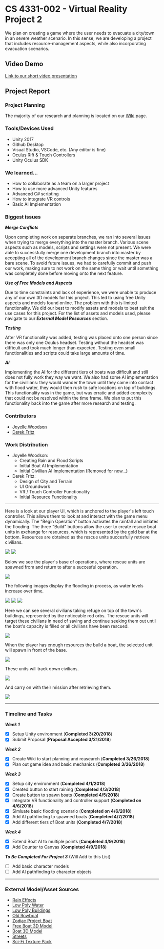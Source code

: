 # CS 4331-002 - Virtual Reality Project 2

We plan on creating a game where the user needs to evacuate a city/town in an severe weather scenario. In this sense, we are developing a project that includes resource-management aspects, while also incorporating evacuation scenarios.
 
## Video Demo
[Link to our short video presentation](https://youtu.be/akuz5iDR_eI)

## Project Report

### Project Planning
The majority of our research and planning is located on our [Wiki](https://github.com/joyellealina/VRGame/wiki/VR-Evacuation-Game---Home) page.

### Tools/Devices Used
- Unity 2017
- Github Desktop
- Visual Studio, VSCode, etc. (Any editor is fine)
- Oculus Rift & Touch Controllers
- Unity Oculus SDK

### We learned...
- How to collaborate as a team on a larger project
- How to use more advanced Unity features
- Advanced C# scripting
- How to integrate VR controls
- Basic AI Implementation

### Biggest issues

***Merge Conflicts***

Upon completing work on seperate branches, we ran into several issues when trying to merge everything into the master branch. Various scene aspects such as models, scripts and settings were not present. We were able to successfully merge one development branch into master by accepting all of the development branch changes since the master was a bare scene. To avoid future issues, we had to carefully commit and push our work, making sure to not work on the same thing or wait until something was completely done before moving onto the next feature.

***Use of Free Models and Aspects***

Due to time constraints and lack of experience, we were unable to produce any of our own 3D models for this project. This led to using free Unity aspects and models found online. The problem with this is limited functionality. We did our best to modify assets and models to best suit the use cases for this project. For the list of assets and models used, please navigate to our ***External Model Resources*** section.

***Testing***

After VR functionality was added, testing was placed onto one person since there was only one Oculus headset. Testing without the headset was difficult and took much longer than expected. Testing even small functionalities and scripts could take large amounts of time.

***AI***

Implementing the AI for the different tiers of boats was difficult and still does not fully work they way we want. We also had some AI implementation for the civillians: they would wander the town until they came into contact with flood water, they would then rush to safe locations on top of buildings. This functionality was in the game, but was erratic and added complexity that could not be resolved within the time frame. We plan to put this functionality back into the game after more research and testing.
  
### Contributors
  - [Joyelle Woodson](https://github.com/joyellealina)
  - [Derek Fritz](https://github.com/defritz)

### Work Distribution
  - Joyelle Woodson:
    * Creating Rain and Flood Scripts
    * Initial Boat AI Implementation
    * Initial Civillian AI Implementation (Removed for now...)
  - Derek Fritz:
    * Design of City and Terrain
    * UI Groundwork
    * VR / Touch Controller Functionality
    * Initial Resource Functionality
***
Here is a look at our player UI, which is anchored to the player's left touch controller. This allows them to look at and interact with the game menu dynamically. The "Begin Operation" button activates the rainfall and initiates the flooding. The three "Build" buttons allow the user to create rescue boat units in exchange for resources, which is represented by the gold bar at the bottom. Resources are obtained as the rescue units succesfully retrieve civilians.

![](/Presentation/1.png)
![](/Presentation/2.png)

Below we see the player's base of operations, where rescue units are spawned from and return to after a succesful operation.

![](/Presentation/3.png)

The following images display the flooding in process, as water levels increase over time.

![](/Presentation/4.png)
![](/Presentation/5.png)
![](/Presentation/6.png)

Here we can see several civilians taking refuge on top of the town's buildings, represented by the noticeable red orbs. The rescue units will target these civilians in need of saving and continue seeking them out until the boat's capacity is filled or all civilians have been rescued.

![](/Presentation/7.png)

When the player has enough resources the build a boat, the selected unit will spawn in front of the base.

![](/Presentation/8.png)

These units will track down civilians.

![](/Presentation/9.png)

And carry on with their mission after retrieving them.

![](/Presentation/10.png)
***
### Timeline and Tasks
***Week 1***

- [x] Setup Unity environment (**Completed 3/20/2018**)
- [x] Submit Proposal (**Proposal Accepted 3/21/2018**)

***Week 2***

- [x] Create Wiki to start planning and reasearch (**Completed 3/26/2018**)
- [x] Plan out game idea and basic mechanics (**Completed 3/26/2018**)

***Week 3***

- [x] Setup city environment (**Completed 4/1/2018**)
- [x] Created button to start raining (**Completed 4/3/2018**)
- [x] Create button to spawn boats (**Completed 4/5/2018**)
- [x] Integrate VR functionality and controller support (**Completed on 4/6/2018**)
- [x] Simluate basic flooding scenario (**Completed on 4/6/2018**)
- [x] Add AI pathfinding to spawned boats (**Completed 4/7/2018**)
- [x] Add different tiers of Boat units (**Completed 4/7/2018**)

***Week 4***

- [x] Extend Boat AI to multiple points (**Completed 4/9/2018**)
- [x] Add Counter to Canvas (**Completed 4/9/2018**)

***To Be Completed For Project 3***
(Will Add to this List)
- [ ] Add basic character models
- [ ] Add AI pathfinding to character objects

 ***
 ### External Model/Asset Sources
- [Rain Effects](https://assetstore.unity.com/packages/vfx/particles/environment/rain-maker-2d-and-3d-rain-particle-system-for-unity-34938)
- [Low Poly Water](https://assetstore.unity.com/packages/tools/particles-effects/lowpoly-water-107563)
- [Low Poly Buildings](https://assetstore.unity.com/packages/3d/environments/urban/lowpoly-modern-city-buildings-set-64427)
- [Old Rowboat](https://www.turbosquid.com/FullPreview/Index.cfm/ID/675083)
- [Zodiac Project Boat](https://www.turbosquid.com/FullPreview/Index.cfm/ID/1142795)
- [Free Boat 3D Model](https://www.turbosquid.com/FullPreview/Index.cfm/ID/222609)
- [Boat 3D Model](https://archive3d.net/?a=download&id=8ab68bde)
- [Streets](https://assetstore.unity.com/packages/3d/small-town-america-streets-free-59759)
- [Sci-Fi Texture Pack](https://assetstore.unity.com/packages/2d/textures-materials/sci-fi-texture-pack-1-23301)
